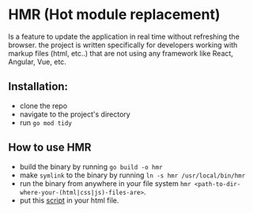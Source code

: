# HMR (Hot module replacement)

Is a feature to update the application in real time without refreshing the browser. the project is written specifically for developers
working with markup files (html, etc..) that are not using any framework like React, Angular, Vue, etc.

## Installation:
- clone the repo
- navigate to the project's directory
- run `go mod tidy`

## How to use HMR
- build  the binary by running `go build -o hmr`
- make `symlink` to the binary by running `ln -s hmr /usr/local/bin/hmr`
- run the binary from anywhere in your file system `hmr <path-to-dir-where-your-(html|css|js)-files-are>`.
- put this [script](ws.html) in your html file.
